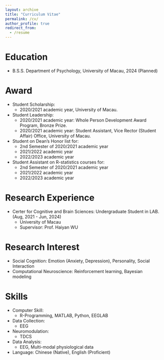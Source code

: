 ```yaml
---
layout: archive
title: "Curriculum Vitae"
permalink: /cv/
author_profile: true
redirect_from:
  - /resume
---
```


Education
======
* B.S.S. Department of Psychology, University of Macau, 2024 (Planned)

Award
======
* Student Scholarship:
  * 2020/2021 academic year, University of Macau. 
* Student Leadership:
  * 2020/2021 academic year: Whole Person Development Award Program, Bronze Prize.
  * 2020/2021 academic year: Student Assistant, Vice Rector (Student Affair) Office, University of Macau.
* Student on Dean’s Honor list for:
  * 2nd Semester of 2020/2021 academic year
  * 2021/2022 academic year
  * 2022/2023 academic year
* Student Assistant on R-statistics courses for:
  * 2nd Semester of 2020/2021 academic year
  * 2021/2022 academic year
  * 2022/2023 academic year


Research Experience
======
* Certer for Cognitive and Brain Sciences: Undergraduate Student in LAB. (Aug, 2021 - Jun, 2024)
  * University of Macau
  * Supervisor: Prof. Haiyan WU 

Research Interest
======
* Social Cognition: Emotion (Anxiety, Depression), Personality, Social Interaction
* Computational Neuroscience: Reinforcement learning, Bayesian modeling

Skills
======
* Computer Skill:
  * R-Programming, MATLAB, Python, EEGLAB
* Data Collection:
  * EEG
* Neuromodulation: 
  * TDCS
* Data Analysis: 
  * EEG, Multi-modal physiological data
* Language: Chinese (Native), English (Proficient)
